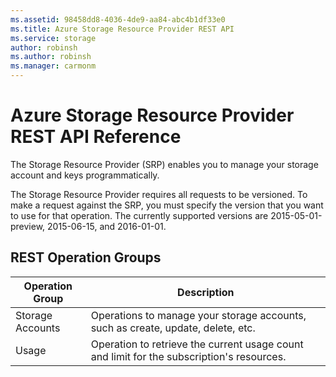 ```yaml
---
ms.assetid: 98458dd8-4036-4de9-aa84-abc4b1df33e0
ms.title: Azure Storage Resource Provider REST API
ms.service: storage
author: robinsh
ms.author: robinsh
ms.manager: carmonm
---
```



# Azure Storage Resource Provider REST API Reference

The Storage Resource Provider (SRP) enables you to manage your storage account and keys programmatically.

The Storage Resource Provider requires all requests to be versioned. To make a request against the SRP, you must specify the version that you want to use for that operation. The currently supported versions are 2015-05-01-preview, 2015-06-15, and 2016-01-01.

## REST Operation Groups

| Operation Group | Description |
|-----------------|-------------|
|Storage Accounts |Operations to manage your storage accounts, such as create, update, delete, etc.|
|Usage            |Operation to retrieve the current usage count and limit for the subscription's resources.|


